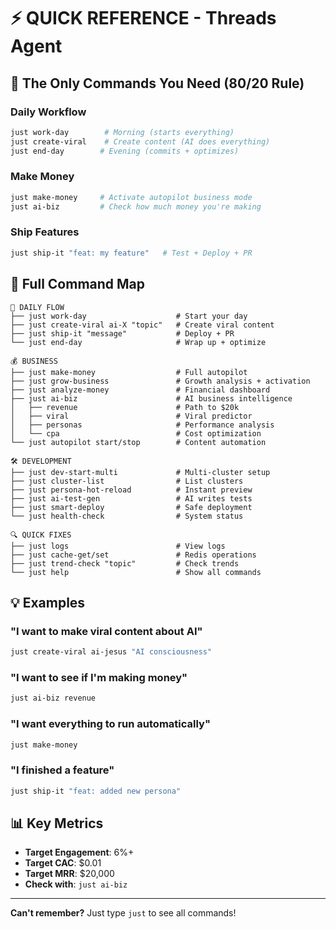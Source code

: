 # ⚡ QUICK REFERENCE - Threads Agent

## 🎯 The Only Commands You Need (80/20 Rule)

### Daily Workflow
```bash
just work-day        # Morning (starts everything)
just create-viral    # Create content (AI does everything)
just end-day        # Evening (commits + optimizes)
```

### Make Money
```bash
just make-money     # Activate autopilot business mode
just ai-biz         # Check how much money you're making
```

### Ship Features
```bash
just ship-it "feat: my feature"   # Test + Deploy + PR
```

## 🚀 Full Command Map

```
📅 DAILY FLOW
├── just work-day                    # Start your day
├── just create-viral ai-X "topic"   # Create viral content
├── just ship-it "message"           # Deploy + PR
└── just end-day                     # Wrap up + optimize

💰 BUSINESS
├── just make-money                  # Full autopilot
├── just grow-business               # Growth analysis + activation
├── just analyze-money               # Financial dashboard
├── just ai-biz                      # AI business intelligence
│   ├── revenue                      # Path to $20k
│   ├── viral                        # Viral predictor
│   ├── personas                     # Performance analysis
│   └── cpa                          # Cost optimization
└── just autopilot start/stop        # Content automation

🛠️ DEVELOPMENT
├── just dev-start-multi             # Multi-cluster setup
├── just cluster-list                # List clusters
├── just persona-hot-reload          # Instant preview
├── just ai-test-gen                 # AI writes tests
├── just smart-deploy                # Safe deployment
└── just health-check                # System status

🔍 QUICK FIXES
├── just logs                        # View logs
├── just cache-get/set               # Redis operations
├── just trend-check "topic"         # Check trends
└── just help                        # Show all commands
```

## 💡 Examples

### "I want to make viral content about AI"
```bash
just create-viral ai-jesus "AI consciousness"
```

### "I want to see if I'm making money"
```bash
just ai-biz revenue
```

### "I want everything to run automatically"
```bash
just make-money
```

### "I finished a feature"
```bash
just ship-it "feat: added new persona"
```

## 📊 Key Metrics
- **Target Engagement**: 6%+
- **Target CAC**: $0.01
- **Target MRR**: $20,000
- **Check with**: `just ai-biz`

---
**Can't remember?** Just type `just` to see all commands!
